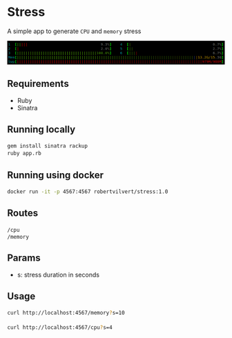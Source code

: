 # Stress

A simple app to generate `CPU` and `memory` stress

![](top.png)

## Requirements

- Ruby
- Sinatra


## Running locally

```bash
gem install sinatra rackup
ruby app.rb
```

## Running using docker

```bash
docker run -it -p 4567:4567 robertvilvert/stress:1.0
```

## Routes

```
/cpu
/memory
```

## Params

* s: stress duration in seconds


## Usage

```bash
curl http://localhost:4567/memory?s=10

curl http://localhost:4567/cpu?s=4
```
